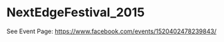 NextEdgeFestival_2015
=====================

See Event Page: https://www.facebook.com/events/1520402478239843/
